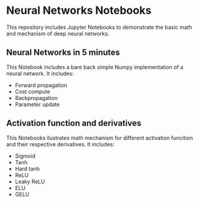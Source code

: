 # Neural Networks Notebooks
This repository includes Jupyter Notebooks to demonstrate the basic math and mechanism of deep neural networks.

## Neural Networks in 5 minutes
This Notebook includes a bare back simple Numpy implementation of a neural network. It includes:
*  Forward propagation
*  Cost compute
*  Backpropagation
*  Parameter update

## Activation function and derivatives
This Notebooks ilustrates math mechanism for different activation funcition and their respective derivatives. It includes:
*  Sigmoid
*  Tanh
*  Hard tanh
*  ReLU
*  Leaky ReLU
*  ELU
*   GELU
